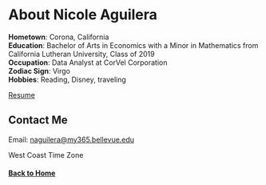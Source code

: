 # About Nicole Aguilera

**Hometown**: Corona, California\
**Education**: Bachelor of Arts in Economics with a Minor in Mathematics from California Lutheran University, Class of 2019\
**Occupation**: Data Analyst at CorVel Corporation\
**Zodiac Sign**: Virgo\
**Hobbies**: Reading, Disney, traveling

[Resume](https://github.com/ntiana55/Portfolio_NicoleAguilera/blob/45eae8a30540df3207ea1bf07776e5507c781da4/docs/Nicole%20Aguilera%20Resume%203_10_2021.pdf)

## Contact Me

Email: naguilera@my365.bellevue.edu

West Coast Time Zone

#### [Back to Home](https://ntiana55.github.io/Portfolio_NicoleAguilera/)
